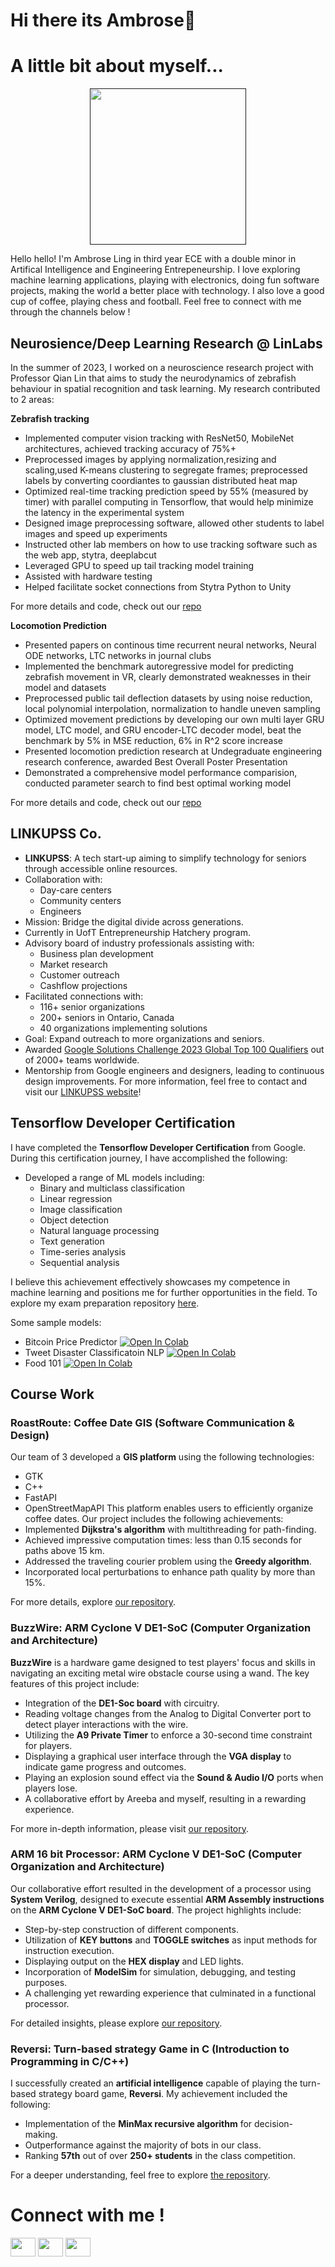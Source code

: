 
# Hi there its Ambrose👋

# A little bit about myself...
<p align="center">
        <a href="" target="_blank" rel="noreferrer">
    <img
      src="https://github.com/ambroseling/ambroseling/assets/93873940/bb0370c1-1fe1-40cb-ac54-ce241ae59657"
      alt=""
      width="250"
      height="250"
    />
  </a> 
</p>

Hello hello! I'm Ambrose Ling in third year ECE with a double minor in Artifical Intelligence and Engineering Entrepeneurship.
I love exploring machine learning applications, playing with electronics, doing fun software projects, making the world a better place with technology. I also love a good cup of coffee, playing chess and football. Feel free to connect with me through the channels below !

## Neurosience/Deep Learning Research @ LinLabs
In the summer of 2023, I worked on a neuroscience research project with Professor Qian Lin that aims to study the neurodynamics of zebrafish behaviour in spatial recognition and task learning. My research contributed to 2 areas:

**Zebrafish tracking**
- Implemented computer vision tracking with ResNet50, MobileNet architectures, achieved tracking accuracy of 75%+ 
- Preprocessed images by applying normalization,resizing and scaling,used K-means clustering to segregate frames; preprocessed labels by converting coordiantes to gaussian distributed heat map 
- Optimized real-time tracking prediction speed by 55% (measured by timer) with parallel computing in Tensorflow, that would help minimize the latency in the experimental system
- Designed image preprocessing software, allowed other students to label images and speed up experiments
- Instructed other lab members on how to use tracking software such as the web app, stytra, deeplabcut
- Leveraged GPU to speed up tail tracking model training
- Assisted with hardware testing
- Helped facilitate socket connections from Stytra Python to Unity

For more details and code, check out our [repo](https://github.com/ambroseling/Zebrafish-DeepLabCut)

**Locomotion Prediction** 
- Presented papers on continous time recurrent neural networks, Neural ODE networks, LTC networks in journal clubs
- Implemented the benchmark autoregressive model for predicting zebrafish movement in VR, clearly demonstrated weaknesses in their model and datasets
- Preprocessed public  tail deflection datasets by using noise reduction, local polynomial interpolation, normalization to handle uneven sampling
- Optimized movement predictions by developing our own multi layer GRU model, LTC model, and GRU encoder-LTC decoder model, beat the benchmark by 5% in MSE reduction, 6% in R^2 score increase
- Presented locomotion prediction research at Undegraduate engineering research conference, awarded Best Overall Poster Presentation
- Demonstrated a comprehensive model performance comparision, conducted parameter search to find best optimal working model

For more details and code, check out our [repo](https://github.com/ambroseling/Zebrafish-DeepLabCut)


## LINKUPSS Co.
- **LINKUPSS**: A tech start-up aiming to simplify technology for seniors through accessible online resources.
- Collaboration with:
  - Day-care centers
  - Community centers
  - Engineers
- Mission: Bridge the digital divide across generations.
- Currently in UofT Entrepreneurship Hatchery program.
- Advisory board of industry professionals assisting with:
  - Business plan development
  - Market research
  - Customer outreach
  - Cashflow projections
- Facilitated connections with:
  - 116+ senior organizations
  - 200+ seniors in Ontario, Canada
  - 40 organizations implementing solutions
- Goal: Expand outreach to more organizations and seniors.
- Awarded [Google Solutions Challenge 2023 Global Top 100 Qualifiers](https://www.youtube.com/watch?v=1npCEqfD8k4&t=15s) out of 2000+ teams worldwide.
- Mentorship from Google engineers and designers, leading to continuous design improvements.
For more information, feel free to contact and visit our [LINKUPSS website](https://www.linkupss.com)!

## Tensorflow Developer Certification
I have completed the **Tensorflow Developer Certification** from Google. 
During this certification journey, I have accomplished the following:
- Developed a range of ML models including:
  - Binary and multiclass classification
  - Linear regression
  - Image classification
  - Object detection
  - Natural language processing
  - Text generation
  - Time-series analysis
  - Sequential analysis


I believe this achievement effectively showcases my competence in machine learning and positions me for further opportunities in the field.
To explore my exam preparation repository [here](https://github.com/ambroseling/Tensorflow).

Some sample models:
- Bitcoin Price Predictor [![Open In Colab](https://colab.research.google.com/assets/colab-badge.svg)](https://colab.research.google.com/drive/1X2nghZTOzs9u5lgMzETvQSN4jhz7tAsy)
- Tweet Disaster Classificatoin NLP [![Open In Colab](https://colab.research.google.com/assets/colab-badge.svg)](https://colab.research.google.com/drive/13XAe8Hy_F3tCuDsWR55xzJlxI4BbihYy)
- Food 101 [![Open In Colab](https://colab.research.google.com/assets/colab-badge.svg)](https://colab.research.google.com/drive/1epo8WlfpE4FSRaQ6BIE14niTFKPZlkSt)

## Course Work
### RoastRoute: Coffee Date GIS (Software Communication & Design)
Our team of 3 developed a **GIS platform** using the following technologies:
- GTK
- C++
- FastAPI
- OpenStreetMapAPI
This platform enables users to efficiently organize coffee dates. Our project includes the following achievements:
- Implemented **Dijkstra's algorithm** with multithreading for path-finding.
- Achieved impressive computation times: less than 0.15 seconds for paths above 15 km.
- Addressed the traveling courier problem using the **Greedy algorithm**.
- Incorporated local perturbations to enhance path quality by more than 15%.
  
For more details, explore [our repository](http://ug251.eecg.utoronto.ca/wiki297s/doku.php?id=cd019:start).

### BuzzWire: ARM Cyclone V DE1-SoC (Computer Organization and Architecture)
**BuzzWire** is a hardware game designed to test players' focus and skills in navigating an exciting metal wire obstacle course using a wand. The key features of this project include:
- Integration of the **DE1-Soc board** with circuitry.
- Reading voltage changes from the Analog to Digital Converter port to detect player interactions with the wire.
- Utilizing the **A9 Private Timer** to enforce a 30-second time constraint for players.
- Displaying a graphical user interface through the **VGA display** to indicate game progress and outcomes.
- Playing an explosion sound effect via the **Sound & Audio I/O** ports when players lose.
- A collaborative effort by Areeba and myself, resulting in a rewarding experience.

For more in-depth information, please visit [our repository](https://github.com/ambroseling/BuzzWire).


### ARM 16 bit Processor: ARM Cyclone V DE1-SoC (Computer Organization and Architecture)
Our collaborative effort resulted in the development of a processor using **System Verilog**, designed to execute essential **ARM Assembly instructions** on the **ARM Cyclone V DE1-SoC board**. The project highlights include:
- Step-by-step construction of different components.
- Utilization of **KEY buttons** and **TOGGLE switches** as input methods for instruction execution.
- Displaying output on the **HEX display** and LED lights.
- Incorporation of **ModelSim** for simulation, debugging, and testing purposes.
- A challenging yet rewarding experience that culminated in a functional processor.

For detailed insights, please explore [our repository](https://github.com/ambroseling/ARM-Processor).

### Reversi: Turn-based strategy Game in C (Introduction to Programming in C/C++)
I successfully created an **artificial intelligence** capable of playing the turn-based strategy board game, **Reversi**. My achievement included the following:
- Implementation of the **MinMax recursive algorithm** for decision-making.
- Outperformance against the majority of bots in our class.
- Ranking **57th** out of over **250+ students** in the class competition.

For a deeper understanding, feel free to explore [the repository](https://github.com/ambroseling/Reversi).


# Connect with me !
<p align="left">
<a href="https://www.linkedin.com/in/ambrose-ling/" target="blank"><img align="center" src="https://raw.githubusercontent.com/rahuldkjain/github-profile-readme-generator/master/src/images/icons/Social/linked-in-alt.svg" alt="" height="30" width="40" /></a>
<a href="https://www.youtube.com/channel/UCr3NDxv6PlXOAgloNPzpK8Q" target="blank"><img align="center" src="https://raw.githubusercontent.com/rahuldkjain/github-profile-readme-generator/master/src/images/icons/Social/youtube.svg" alt="" height="30" width="40" /></a>
<a href="https://discordapp.com/users/ambroseling1015" target="blank"><img align="center" src="https://raw.githubusercontent.com/rahuldkjain/github-profile-readme-generator/master/src/images/icons/Social/discord.svg" alt="" height="30" width="40" /></a>
</p>
